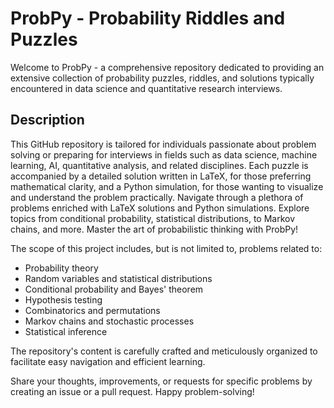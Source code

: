 # ProbPy - Probability Riddles and Puzzles
Welcome to ProbPy - a comprehensive repository dedicated to providing an extensive collection of probability puzzles, riddles, and solutions typically encountered in data science and quantitative research interviews.

## Description
This GitHub repository is tailored for individuals passionate about problem solving or preparing for interviews in fields such as data science, machine learning, AI, quantitative analysis, and related disciplines. Each puzzle is accompanied by a detailed solution written in LaTeX, for those preferring mathematical clarity, and a Python simulation, for those wanting to visualize and understand the problem practically.
Navigate through a plethora of problems enriched with LaTeX solutions and Python simulations. Explore topics from conditional probability, statistical distributions, to Markov chains, and more. Master the art of probabilistic thinking with ProbPy!

The scope of this project includes, but is not limited to, problems related to:

  - Probability theory
  - Random variables and statistical distributions
  - Conditional probability and Bayes' theorem
  - Hypothesis testing
  - Combinatorics and permutations
  - Markov chains and stochastic processes
  - Statistical inference
  
The repository's content is carefully crafted and meticulously organized to facilitate easy navigation and efficient learning. 

Share your thoughts, improvements, or requests for specific problems by creating an issue or a pull request. Happy problem-solving!
